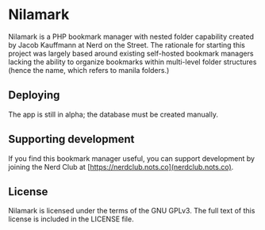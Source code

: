 # Nilamark

Nilamark is a PHP bookmark manager with nested folder capability created by Jacob Kauffmann at Nerd on the Street. The rationale for starting this project was largely based around existing self-hosted bookmark managers lacking the ability to organize bookmarks within multi-level folder structures (hence the name, which refers to manila folders.)

## Deploying

The app is still in alpha; the database must be created manually.

## Supporting development

If you find this bookmark manager useful, you can support development by joining the Nerd Club at [https://nerdclub.nots.co](nerdclub.nots.co).

## License

Nilamark is licensed under the terms of the GNU GPLv3. The full text of this license is included in the LICENSE file.
